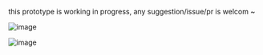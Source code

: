 
this prototype is working in progress, any suggestion/issue/pr is welcom ~

![image](https://user-images.githubusercontent.com/6184465/59203398-13e96780-8bd1-11e9-9f16-96f6be37e560.png)

![image](https://user-images.githubusercontent.com/6184465/59358472-33ae9600-8d5f-11e9-9a73-fab25841aedf.png)

